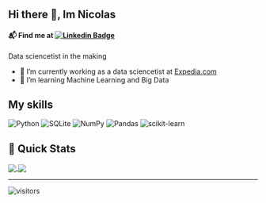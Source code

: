 ## Hi there 👋, Im Nicolas 

#### 📬 Find me at [![Linkedin Badge](https://img.shields.io/badge/-LinkedIn-blue?style=flat-square&logo=Linkedin&logoColor=white&link=https://www.linkedin.com/in/nicolasfrateg/)](https://www.linkedin.com/in/nicolasfrateg/)


Data sciencetist in the making

  - 🔭 I’m currently working as a data sciencetist at [Expedia.com](https://www.expedia.com)
  - 🌱 I’m learning Machine Learning and Big Data


## My skills
![Python](https://img.shields.io/badge/python-3670A0?style=for-the-badge&logo=python&logoColor=ffdd54)
![SQLite](https://img.shields.io/badge/sqlite-%2307405e.svg?style=for-the-badge&logo=sqlite&logoColor=white)
![NumPy](https://img.shields.io/badge/numpy-%23013243.svg?style=for-the-badge&logo=numpy&logoColor=white)
![Pandas](https://img.shields.io/badge/pandas-%23150458.svg?style=for-the-badge&logo=pandas&logoColor=white)
![scikit-learn](https://img.shields.io/badge/scikit--learn-%23F7931E.svg?style=for-the-badge&logo=scikit-learn&logoColor=white)


## 🚀 Quick Stats
<a href="https://github.com/Nicofragon/github-readme-stats">
  <img align="center" src="https://github-readme-stats.vercel.app/api?username=Nicofragon&theme=buefy&show_icons=true" />
</a>
<a href="https://github.com/Nicofragon/convoychat">
  <img align="center" src="https://github-readme-stats.vercel.app/api/top-langs?username=nicofragon&layout=compact"/>
</a>
  


--- 
  
![visitors](https://visitor-badge.glitch.me/badge?page_id=Nicofragon&left_color=green&right_color=red)


